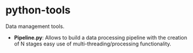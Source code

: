 # python-tools
Data management tools.

- **Pipeline.py**: Allows to build a data processing pipeline with the creation of N stages easy use of multi-threading/processing functionality.
